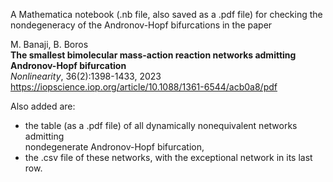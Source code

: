 A Mathematica notebook (.nb file, also saved as a .pdf file) for checking the  
nondegeneracy of the Andronov-Hopf bifurcations in the paper  

M. Banaji, B. Boros  
**The smallest bimolecular mass-action reaction networks admitting Andronov-Hopf bifurcation**  
*Nonlinearity*, 36(2):1398-1433, 2023  
https://iopscience.iop.org/article/10.1088/1361-6544/acb0a8/pdf

Also added are:
* the table (as a .pdf file) of all dynamically nonequivalent networks admitting  
nondegenerate Andronov-Hopf bifurcation,
* the .csv file of these networks, with the exceptional network in its last row.
